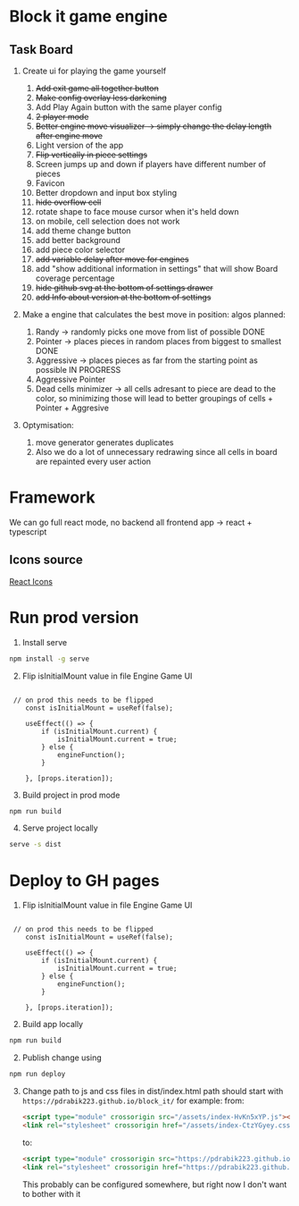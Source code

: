 # Block it game engine

## Task Board

1. Create ui for playing the game yourself
   1. ~~Add exit game all together button~~
   2. ~~Make config overlay less darkening~~
   3. Add Play Again button with the same player config
   4. ~~2 player mode~~
   5. ~~Better engine move visualizer -> simply change the delay length after engine move~~
   6. Light version of the app  
   7. ~~Flip vertically in piece settings~~
   8. Screen jumps up and down if players have different number of pieces
   9. Favicon
   10. Better dropdown and input box styling
   11. ~~hide overflow cell~~
   12. rotate shape to face mouse cursor when it's held down
   13. on mobile, cell selection does not work
   14. add theme change button
   15. add better background
   16. add piece color selector
   17. ~~add variable delay after move for engines~~
   18. add "show additional information in settings" that will show Board coverage percentage 
   19. ~~hide github svg at the bottom of settings drawer~~
   20. ~~add Info about version at the bottom of settings~~

2. Make a engine that calculates the best move in position:
    algos planned:
    1. Randy -> randomly picks one move from list of possible DONE
    2. Pointer -> places pieces in random places from biggest to smallest DONE
    3. Aggressive -> places pieces as far from the starting point as possible IN PROGRESS
    4. Aggressive Pointer
    5. Dead cells minimizer -> all cells adresant to piece are dead to the color, so minimizing those will lead to better groupings of cells + Pointer + Aggresive

3. Optymisation:
   1. move generator generates duplicates
   2. Also we do a lot of unnecessary redrawing since all cells in board are repainted every user action

# Framework
We can go full react mode, no backend all frontend app -> react + typescript 

## Icons source
[React Icons](https://react-icons.github.io/react-icons/)

# Run prod version
1. Install serve
``` bash
npm install -g serve
```
2. Flip isInitialMount value in file Engine Game UI
``` tsx

 // on prod this needs to be flipped
    const isInitialMount = useRef(false);

    useEffect(() => {
        if (isInitialMount.current) {
            isInitialMount.current = true;
        } else {
            engineFunction();
        }

    }, [props.iteration]);

```

3. Build project in prod mode
``` bash
npm run build
```
4. Serve project locally 
``` bash
serve -s dist
```

# Deploy to GH pages

1. Flip isInitialMount value in file Engine Game UI
``` tsx

 // on prod this needs to be flipped
    const isInitialMount = useRef(false);

    useEffect(() => {
        if (isInitialMount.current) {
            isInitialMount.current = true;
        } else {
            engineFunction();
        }

    }, [props.iteration]);

```

2. Build app locally 
``` bash
npm run build
```

2. Publish change using 
``` bash
npm run deploy
```

3. Change path to js and css files in dist/index.html path should start with ```https://pdrabik223.github.io/block_it/```
for example: 
   from:
   ``` html
   <script type="module" crossorigin src="/assets/index-HvKn5xYP.js"></script>
   <link rel="stylesheet" crossorigin href="/assets/index-CtzYGyey.css">
   ```  
   to: 
   ``` html
   <script type="module" crossorigin src="https://pdrabik223.github.io/block_it/assets/index-HvKn5xYP.js"></script>
   <link rel="stylesheet" crossorigin href="https://pdrabik223.github.io/block_it/assets/index-CtzYGyey.css">
   ```
   This probably can be configured somewhere, but right now I don't want to bother with it   
